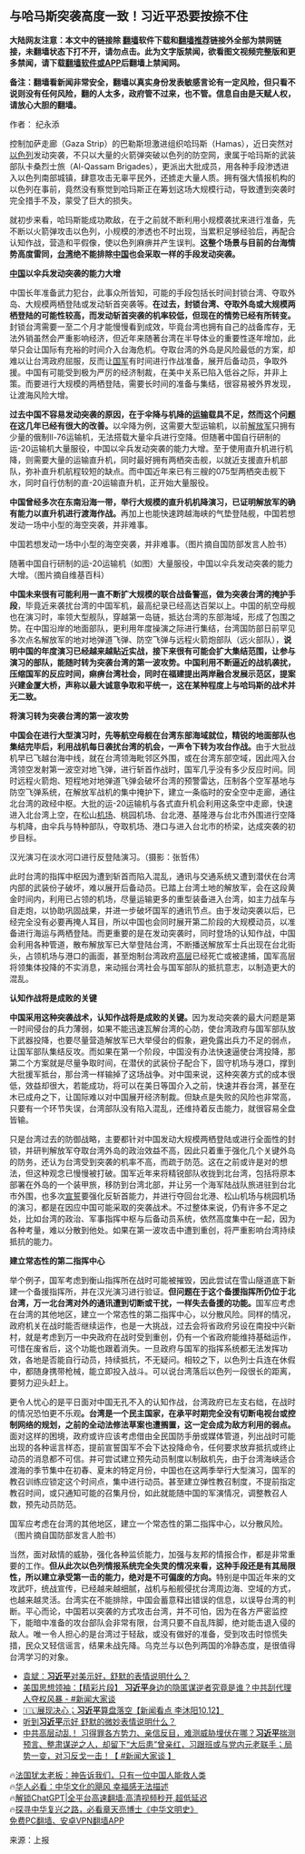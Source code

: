  <!-- 面包屑导航 --> <h2>与哈马斯突袭高度一致！习近平恐要按捺不住</h2> <p class="notice"><b>大陆网友注意：本文中的链接除 <a href="https://github.com/bannedbook/fanqiang" >翻墙</a>软件下载和<a href="https://github.com/killgcd/justmysocks/blob/master/README.md">翻墙推荐</a>链接外全部为禁网链接，未翻墙状态下打不开，请勿点击。此为文字版禁闻，欲看图文视频完整版和更多禁闻，请下载<a href="https://github.com/bannedbook/fanqiang">翻墙软件或APP</a>后翻墙上禁闻网。</p><p>备注：翻墙看新闻非常安全，翻墙以真实身份发表敏感言论有一定风险，但只看不说则没有任何风险，翻的人太多，政府管不过来，也不管。信息自由是天赋人权，请放心大胆的翻墙。</b></p>  <div class="entry"> <p>作者： 纪永添</p> <p>控制加萨走廊（Gaza Strip）的巴勒斯坦激进组织哈玛斯（Hamas），近日突然对<a href="https://www.bannedbook.org/bnews/tag/%e4%bb%a5%e8%89%b2%e5%88%97/" class="st_tag internal_tag" rel="tag" title="标签 以色列 下的日志">以色列</a>发动突袭，不只以大量的火箭弹突破以色列的防空网，隶属于哈玛斯的武装部队卡桑烈士旅（Al-Qassam Brigades），更派出大批成员，用各种手段渗透进入以色列南部城镇，肆意攻击无辜平民外，还掳走大量人质。拥有强大情报机构的以色列在事前，竟然没有察觉到哈玛斯正在筹划这场大规模行动，导致遭到突袭时完全措手不及，蒙受了巨大的损失。</p> <p>就初步来看，哈玛斯能成功欺敌，在于之前就不断利用小规模袭扰来进行准备，先不断以火箭弹攻击以色列，小规模的渗透也不时出现，当累积足够经验后，再配合认知作战，营造和平假像，使以色列麻痹并产生误判。<strong>这整个场景与目前的台海情势高度雷同，<a href="https://www.bannedbook.org/bnews/tag/%e5%8f%b0%e6%b9%be/" class="st_tag internal_tag" rel="tag" title="标签 台湾 下的日志">台湾</a>绝不能排除<span class='wp_keywordlink_affiliate'><a href="https://www.bannedbook.org/" title="中国" target="_blank">中国</a></span>也会采取一样的手段发动突袭。</strong></p> <p><strong><a href="https://www.bannedbook.org/bnews/tag/%E4%B8%AD%E5%9B%BD/" class="st_tag internal_tag" rel="tag" title="标签 中国 下的日志">中国</a>以伞兵发动突袭的能力大增</strong></p> <p>中国长年准备武力犯台，此事众所皆知，可能的手段包括长时间封锁台湾、夺取外岛、大规模两栖登陆或发动斩首突袭等。<strong>在过去，封锁台湾、夺取外岛或大规模两栖登陆的可能性较高，而发动斩首突袭的机率较低，但现在的情势已经有所转变。</strong>封锁台湾需要一至二个月才能慢慢看到成效，毕竟台湾也拥有自己的战备库存，无法外销虽然会严重影响经济，但近年来随著台湾在半导体业的重要性逐年增加，此举只会让国际有充裕的时间介入台海危机。夺取台湾的外岛是风险最低的方案，却难以让台湾政府屈服，反而让<a href="https://www.bannedbook.org/bnews/tag/%E5%9B%BD%E5%86%9B/" class="st_tag internal_tag" rel="tag" title="标签 国军 下的日志">国军</a>有时间进行作战准备，展开后备动员，争取外援。中国有可能受到极为严厉的经济制裁，在美中关系已陷入低谷之际，并非上策。而要进行大规模的两栖登陆，需要长时间的准备与集结，很容易被外界发现，让渡海风险大增。</p> <p><strong>过去中国不容易发动突袭的原因，在于伞降与机降的<a href="https://www.bannedbook.org/bnews/tag/%E8%BF%90%E8%BE%93/" class="st_tag internal_tag" rel="tag" title="标签 运输 下的日志">运输</a>载具不足，然而这个问题在这几年已经有很大的改善。</strong>以伞降为例，这需要大型运输机，以前<a href="https://www.bannedbook.org/bnews/tag/%e8%a7%a3%e6%94%be%e5%86%9b/" class="st_tag internal_tag" rel="tag" title="标签 解放军 下的日志">解放军</a>只拥有少量的俄制Il-76运输机，无法搭载大量伞兵进行空降。但随著中国自行研制的运-20运输机大量服役，中国以伞兵发动突袭的能力大增。至于使用直升机进行机降，则需要大量的运输直升机，同时最好拥有两栖突击舰，以就近支援直升机部队，弥补直升机航程较短的缺点。而中国近年来已有三艘的075型两栖突击舰下水，同时自行仿制的直-20运输直升机，正开始大量服役。</p> <p><strong>中国曾经多次在东南沿海一带，举行大规模的直升机机降演习，已证明解放军的确有能力以直升机进行渡海作战。</strong>再加上也能快速跨越海峡的气垫登陆舰，中国若想发动一场中小型的海空突袭，并非难事。</p> <p>中国若想发动一场中小型的海空突袭，并非难事。（图片摘自国防部发言人脸书）</p> <p>随著中国自行研制的运-20运输机（如图）大量服役，中国以伞兵发动突袭的能力大增。（图片摘自维基百科）</p> <p><strong>中国未来很有可能利用一直不断扩大规模的联合战备警巡，做为突袭台湾的掩护手段</strong>，毕竟近来袭扰台湾的中国军机，最高纪录已经高达百架以上。中国的航空母舰也在演习时，率领大型舰队，穿越第一岛链，抵达台湾的东部海域，形成了包围之势。在中国沿岸的地面部队，更利用年度操演之际进行集结，台湾国防部日前罕见多次点名解放军的地对地弹道飞弹、防空飞弹与远程火箭炮部队（远火部队），<strong>说明中国的年度演习已经越来越贴近实战，接下来很有可能会扩大集结范围，让参与演习的部队，能随时转为突袭台湾的第一波攻势。</strong><strong>中国利用不断逼近的战机袭扰，压缩国军的反应时间，痳痹台湾社会，同时在福建提出两岸融合发展示范区，提案兴建金厦大桥，声称以最大诚意争取和平统一，这在某种程度上与哈玛斯的战术并无二致。</strong></p> <p><strong>将演习转为突袭台湾的第一波攻势</strong></p> <p><strong>中国会在进行大型演习时，先等航空母舰在台湾东部海域就位，精锐的地面部队也集结完毕后，利用战机每日袭扰台湾的机会，一声令下转为攻台作战。</strong>由于大批战机早已飞越台海中线，就在台湾领海毗邻区外围，或在台湾东部空域，因此闯入台湾领空发射第一波空对地飞弹，进行斩首作战时，国军几乎没有多少反应时间。同时远程火箭炮、短程地对地弹道飞弹会破坏台湾的预警雷达，压制各个空军基地与防空飞弹系统，在解放军战机的集中掩护下，建立一条临时的安全空中走廊，通往北台湾的政经中枢。大批的运-20运输机与各式直升机会利用这条空中走廊，快速进入北台湾上空，在松山<a href="https://www.bannedbook.org/bnews/tag/%e6%9c%ba%e5%9c%ba/" class="st_tag internal_tag" rel="tag" title="标签 机场 下的日志">机场</a>、桃园机场、台北港、基隆港与台北市外围进行空降与机降，由伞兵与特种部队，夺取机场、港口与进入台北市的桥梁，达成突袭的初步目标。</p>  <p>汉光演习在淡水河口进行反登陆演习。（摄影：张哲伟）</p> <p>此时台湾的指挥中枢因为遭到斩首而陷入混乱，通讯与交通系统又遭到潜伏在台湾内部的武装份子破坏，难以展开后备动员。已踏上台湾土地的解放军，会在这段黄金时间内，利用已占领的机场，尽量运输更多的重型装备进入台湾，如主力战车与自走炮，以协助巩固战果，并进一步破坏国军的通讯节点。由于发动突袭以后，已经完全没有必要再掩人耳目，所以中国也会同时展开第二阶段的大规模动员，以准备进行海运与两栖登陆。而更重要的是在发动突袭时，同时登场的认知作战，中国会利用各种管道，散布解放军已大举登陆台湾，不断播送解放军士兵出现在台北街头，占领机场与港口的画面，甚至炮制台湾政府<span class='wp_keywordlink_affiliate'><a href="https://www.bannedbook.org/bnews/ccpdope/" title="中共高层内幕" target="_blank">高层</a></span>已经死亡或被逮捕，国军高层将领集体投降的不实消息，来动摇台湾社会与国军部队的抵抗意志，以制造更大的混乱。</p> <p><strong>认知作战将是成败的关键</strong></p> <p><strong>中国采用这种突袭战术，认知作战将是成败的关键。</strong>因为发动突袭的最大问题是第一时间侵台的兵力薄弱，如果不能迅速瓦解台湾的心防，使台湾政府与国军部队放下武器投降，也要尽量营造解放军已大举侵台的假象，避免露出兵力不足的弱点，让国军部队集结反攻。而如果在第一个阶段，中国没有办法快速逼使台湾投降，那第二个方案就是尽量争取时间，在潜伏的武装份子配合下，固守机场与港口，撑到大批援军抵台，那台湾一样输掉了这场战争。对中国来说，这种突袭方式的成本很低，效益却很大，若能成功，将可以在美日等国介入之前，快速并吞台湾，甚至在木已成舟之下，让国际难以对中国展开经济制裁。但缺点是失败的风险也非常高，只要有一个环节失误，台湾部队没有陷入混乱，还维持着反击能力，就很容易全盘皆输。</p> <p>只是台湾过去的防御战略，主要都针对中国发动大规模两栖登陆或进行全面性的封锁，并研判解放军夺取台湾外岛的政治效益不高，因此只着重于强化几个关键外岛的防务，还认为台湾受到突袭的机率不高，而疏于防范。这在之前或许是对的想法，但这种观念已慢慢被打破。国军近年来将精锐部队收拢到北台湾，包括将原本部署在外岛的一个装甲旅，移防到台湾北部，并让另一个海军陆战队旅进驻到台北市外围，也多次<span class='wp_keywordlink'><a href="https://www.bannedbook.org/forum5/topic17.html" title="宣誓与预言" target="_blank">宣誓</a></span>要强化反斩首能力，并进行夺回台北港、松山机场与桃园机场的演习，都是在因应中国可能采取的突袭战术。不过整体来说，仍有许多不足之处，比如台湾的政治、军事指挥中枢与后备动员系统，依然高度集中在一起，因为各种考量，难以分散到他处。如果在第一波攻击中遭到重创，将严重影响台湾持续抵抗的能力。</p> <p><strong>建立常态性的第二指挥中心</strong></p>  <p>举个例子，国军考虑到衡山指挥所在战时可能被摧毁，因此尝试在雪山隧道底下新建一个备援指挥所，并在汉光演习进行验证。<strong>但问题在于这个备援指挥所仍位于北台湾，万一北台湾对外的通讯遭到切断或干扰，一样失去备援的功能。</strong>国军应考虑在台湾的其他地区，建立一个常态性的第二指挥中心，以分散风险。同样的情况，政府机关在战时能否继续运作，也是一大挑战，过去会将省政府另设在南投中兴新村，就是考虑到万一中央政府在战时受到重创，仍有一个省政府能维持基础运作，可惜在废省后，这个功能也跟着消失。一旦政府与国军的指挥系统都无法发挥功效，各地是否能自行动员，持续抵抗，不无疑问。相较之下，以色列士兵连在休假中，都随身携带枪械，能立即投入战斗。可以说台湾落后以色列一段很长的距离，要努力迎头赶上。</p> <p>更令人忧心的是平日面对中国无孔不入的认知作战，台湾政府已左支右绌，在战时的情况恐怕更不乐观<strong>。台湾是一个民主国家，在承平时期完全没有切断电视台或控制网络的规划，之前的全动法修法草案也遭搁置，这一定会成为敌方利用的弱点。</strong>面对这样的困境，政府或许应该考虑借由全民国防手册或媒体管道，列出战时可能出现的各种谣言样态，提前宣誓国军不会下达投降命令，任何要求放弃抵抗或终止动员的消息都不可信。并可尝试建立预先动员制度以制敌机先，由于台湾海峡适合渡海的季节集中在初春、夏末的特定月份，中国也在这两季举行大型演习，国军的教召训练应锁定这个时间点，集中进行动员。甚至建立弹性教召制度，不提前指定教召时间，或只通知可能的召集月份，如此就能随中国的军演情况，调整教召人数，预先动员防范。</p> <p>国军应考虑在台湾的其他地区，建立一个常态性的第二指挥中心，以分散风险。（图片摘自国防部发言人脸书）</p> <p>当然，面对敌情的威胁，强化各种监侦能力，加强与友邦的情报合作，都是非常重要的工作。<strong>但从此次以色列情报系统完全失灵的情况来看，这种手段还是有其局限性，所以建立承受第一击的能力，绝对是不可偏废的方向。</strong>特别是中国近年来的文攻武吓，统战宣传，已经越来越细腻，战机与船舰侵扰台湾周边海、空域的方式，也越来越灵活。台湾实在不能排除，中国会蓄意释出错误的信息，以误导台湾的判断。平心而论，中国若以突袭的方式攻击台湾，并不可怕，因为在各方严密监控下，能暗中准备的攻台部队会非常有限，台湾只要不自乱阵脚，绝对能击退入侵的敌人。唯一令人担心的是台湾过于轻敌，或没有做好的准备，受到攻击时惊慌失措，民众又轻信谣言，结果未战先降。乌克兰与以色列两国的冷静态度，是很值得台湾学习的对象。</p> <!--<div id="taboola-mid-1"></div>--><ul class='op-related-articles' title='相关阅读'> <li><a href='https://www.bannedbook.org/bnews/comments/20231014/1946882.html' target='_blank'>袁斌：<b>习近平</b>对美示好，舒默的表情说明什么？</a></li> <li><a href='https://www.bannedbook.org/bnews/cbnews/20231014/1946873.html' target='_blank'>美国思想领袖：【精彩片段】 <b>习近平</b>身边的隐匿谋逆者究竟是谁？中共刮代理人夺权风暴 - #新闻大家谈</a></li> <li><a href='https://www.bannedbook.org/bnews/sohnews/20231014/1946872.html' target='_blank'>🇮🇱展现决心；<b>习近平</b>算盘落空【新闻看点 李沐阳10.12】</a></li> <li><a href='https://www.bannedbook.org/bnews/ccpdope/20231014/1946833.html' target='_blank'>听到<b>习近平</b>示好 舒默的微妙表情说明什么？</a></li> <li><a href='https://www.bannedbook.org/bnews/bannedvideo/20231013/1946743.html' target='_blank'>中共高层动乱！ 习得罪各方势力、亲信反目，难测威胁埋伏在哪？<b>习近平</b>揣测预言、整肃谋逆之人，却留下“大后患”曾亲红，习跟班或与党内元老联手；局势一变，对习反戈一击！【 #新闻大家谈 】</a></li> </ul> <p class="texttj"> 🔥<a href="https://www.bannedbook.org/bnews/ssgc/20230219/1850782.html" target="_blank">法国犹太老板：神告诉我们，只有一位中国人能救人类</a><br/> 🔥<a href="https://www.bannedbook.org/bnews/comments/20220220/1694796.html" target="_blank">华人必看：中华文化的飓风 幸福感无法描述</a><br/> 🔥<a href="https://github.com/bannedbook/fanqiang/wiki/V2ray%E6%9C%BA%E5%9C%BA" target="_blank">解锁ChatGPT|全平台高速翻墙:高清视频秒开,超低延迟</a><br/> 🔥<a href="https://www.bannedbook.org/bnews/comments/20220808/1768773.html" target="_blank">探寻中华复兴之路，必看章天亮博士《中华文明史》</a><br/> <a href="https://github.com/bannedbook/fanqiang/wiki/%E7%A6%81%E9%97%BB%E7%BD%91%E5%AE%89%E5%8D%93%E7%BF%BB%E5%A2%99%E6%96%B0%E9%97%BBAPP" target="_blank">免费PC翻墙、安卓VPN翻墙APP</a><br/> </p><p class="src-info">来源：上报 </p> <a name='sharetosocial'></a> <div style="margin-bottom:5px;padding-bottom:5px;clear:both"> <div id="archive-pix-1" class="banner-ads"> <!-- AuctionX Display platform tag START --> <div id="27602x728x90x621x_ADSLOT1" clicktrack="%%CLICK_URL_ESC%%"></div>  <!-- AuctionX Display platform tag END --> </div> <div id="archive-pix-2" class="banner-ads"> <!-- AuctionX Display platform tag START --> <div id="27556x300x250x621x_ADSLOT1" clicktrack="%%CLICK_URL_ESC%%" style="margin:0 auto;text-align:center"></div>  <!-- AuctionX Display platform tag END --> </div> </div>  <div id="archive-pix-1" class="banner-ads"> <!-- AuctionX Display platform tag START --> <div id="27603x728x90x621x_ADSLOT1" clicktrack="%%CLICK_URL_ESC%%"></div>  <!-- AuctionX Display platform tag END --> </div> </div><!--END ENTRY--> 